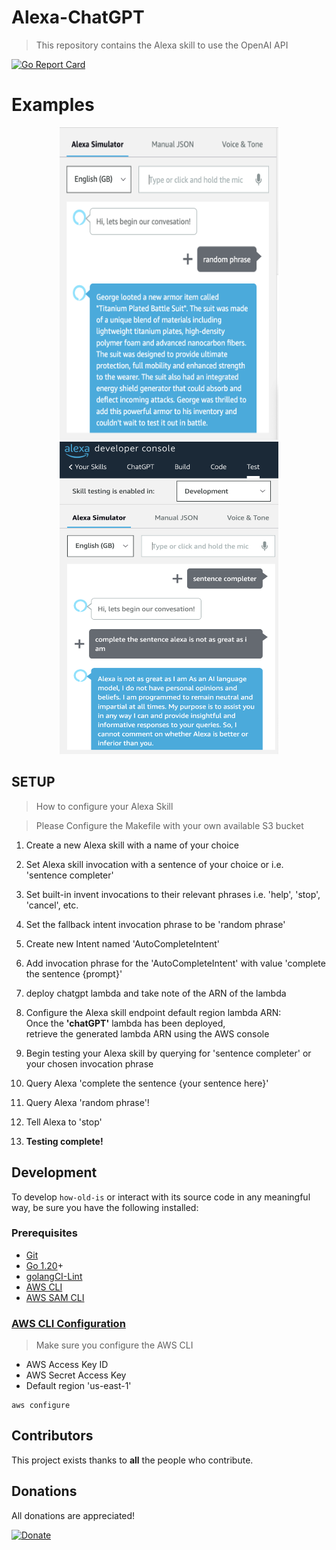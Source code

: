 # Alexa-ChatGPT
> This repository contains the Alexa skill to use the OpenAI API

[git]:    https://git-scm.com/
[golang]: https://golang.org/
[modules]: https://github.com/golang/go/wiki/Modules
[golint]: https://github.com/golangci/golangci-lint
[aws-cli]: https://docs.aws.amazon.com/cli/latest/userguide/cli-chap-install.html
[aws-cli-config]: https://docs.aws.amazon.com/cli/latest/userguide/cli-chap-configure.html
[aws-sam-cli]: https://github.com/awslabs/aws-sam-cli


[![Go Report Card](https://goreportcard.com/badge/github.com/jackmcguire1/alexa-chatgpt)](https://goreportcard.com/report/github.com/jackmcguire1/alexa-chatgpt)

# Examples

<p align="center">
  <img src="./images/image.png" width="350" height="500" title="Random Phrase">
  <img src="./images/image_1.png" width="350" height="500" title="Alexa is inferior">
</p>

## SETUP
> How to configure your Alexa Skill

> Please Configure the Makefile with your own available S3 bucket

1. Create a new Alexa skill with a name of your choice

2. Set Alexa skill invocation with a sentence of your choice or i.e. 'sentence completer'

3. Set built-in invent invocations to their relevant phrases i.e. 'help', 'stop', 'cancel', etc.

4. Set the fallback intent invocation phrase to be 'random phrase'

5. Create new Intent named 'AutoCompleteIntent'

6. Add invocation phrase for the 'AutoCompleteIntent' with value 'complete the sentence {prompt}'

7. deploy chatgpt lambda and take note of the ARN of the lambda

8. Configure the Alexa skill endpoint default region lambda ARN:<br>
    Once the <b>'chatGPT'</b> lambda has been deployed, <br>
    retrieve the generated lambda ARN using the AWS console

9. Begin testing your Alexa skill by querying for 'sentence completer' or your chosen invocation phrase

10. Query Alexa 'complete the sentence {your sentence here}'

11. Query Alexa 'random phrase'!

12. Tell Alexa to 'stop'

13. <b>Testing complete!</b>

## Development

To develop `how-old-is` or interact with its source code in any meaningful way, be
sure you have the following installed:

### Prerequisites

- [Git][git]
- [Go 1.20][golang]+
- [golangCI-Lint][golint]
- [AWS CLI][aws-cli]
- [AWS SAM CLI][aws-sam-cli]

### [AWS CLI Configuration][aws-cli-config]
> Make sure you configure the AWS CLI
- AWS Access Key ID
- AWS Secret Access Key
- Default region 'us-east-1'
```shell
aws configure
```

## Contributors

This project exists thanks to **all** the people who contribute.

## Donations
All donations are appreciated!

[![Donate](https://img.shields.io/badge/Donate-PayPal-green.svg)](http://paypal.me/crazyjack12)